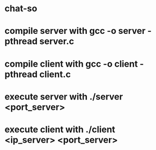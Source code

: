# chat-so
# compile server with gcc -o server -pthread server.c <br/>
# compile client with gcc -o client -pthread client.c <br/>

# execute server with ./server <port_server> <br/>
# execute client with ./client <ip_server> <port_server> <name> <br/>
